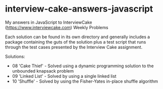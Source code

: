 interview-cake-answers-javascript
=================================

My answers in JavaScript to InterviewCake (https://www.interviewcake.com) Weekly Problems

Each solution can be found in its own directory and generally includes a package containing the guts of the solution
plus a test script that runs through the test cases presented by the Interview Cake assignment.

Solutions:

* 08 'Cake Thief' - Solved using a dynamic programming solution to the unbounded knapsack problem
* 09 'Linked List' - Solved by using a single linked list
* 10 'Shuffle' - Solved by using the Fisher-Yates in-place shuffle algorithm
